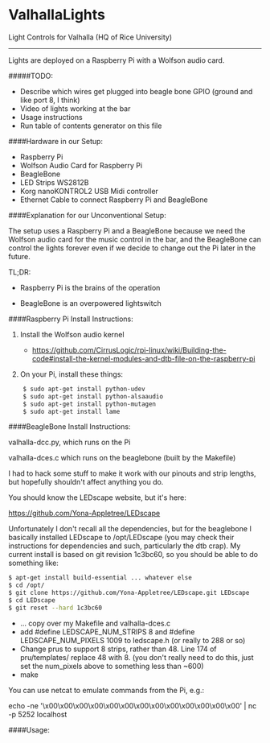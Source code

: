 # ValhallaLights


Light Controls for Valhalla (HQ of Rice University)

---

Lights are deployed on a Raspberry Pi with a Wolfson audio card.

#####TODO:
- Describe which wires get plugged into beagle bone GPIO (ground and like port 8, I think)
- Video of lights working at the bar
- Usage instructions
- Run table of contents generator on this file

####Hardware in our Setup:
- Raspberry Pi
- Wolfson Audio Card for Raspberry Pi
- BeagleBone
- LED Strips WS2812B
- Korg nanoKONTROL2 USB Midi controller
- Ethernet Cable to connect Raspberry Pi and BeagleBone

####Explanation for our Unconventional Setup:

The setup uses a Raspberry Pi and a BeagleBone because we need the Wolfson audio card for the music control in the bar, and the BeagleBone can control the lights forever even if we decide to change out the Pi later in the future.

TL;DR:  
   
   - Raspberry Pi is the brains of the operation
   
   - BeagleBone is an overpowered lightswitch 

####Raspberry Pi Install Instructions:

1. Install the Wolfson audio kernel
    - https://github.com/CirrusLogic/rpi-linux/wiki/Building-the-code#install-the-kernel-modules-and-dtb-file-on-the-raspberry-pi


2. On your Pi, install these things:
```sh
    $ sudo apt-get install python-udev
    $ sudo apt-get install python-alsaaudio
    $ sudo apt-get install python-mutagen
    $ sudo apt-get install lame
```



####BeagleBone Install Instructions:



valhalla-dcc.py, which runs on the Pi

valhalla-dces.c  which runs on the beaglebone (built by the Makefile)


I had to hack some stuff to make it work with our pinouts and strip lengths, but hopefully shouldn't affect anything you do.

You should know the LEDscape website, but it's here:

https://github.com/Yona-Appletree/LEDscape


Unfortunately I don't recall all the dependencies, but for the beaglebone I basically installed LEDscape to /opt/LEDscape (you may check their instructions for dependencies and such, particularly the dtb crap).  My current install is based on git revision 1c3bc60, so you should be able to do something like:

```sh
$ apt-get install build-essential ... whatever else
$ cd /opt/
$ git clone https://github.com/Yona-Appletree/LEDscape.git LEDscape
$ cd LEDscape
$ git reset --hard 1c3bc60
```
- ... copy over my Makefile and valhalla-dces.c
- add #define LEDSCAPE_NUM_STRIPS 8  and #define LEDSCAPE_NUM_PIXELS 1009 to ledscape.h  (or really to 288 or so)
- Change prus to support 8 strips, rather than 48. Line 174 of pru/templates/ replace 48 with 8.  (you don't really need to do this, just set the num_pixels above to something less than ~600)
- make

You can use netcat to emulate commands from the Pi, e.g.:

echo -ne '\x00\x00\x00\x00\x00\x00\x00\x00\x00\x00\x00\x00\x00' | nc -p 5252 localhost


####Usage:


